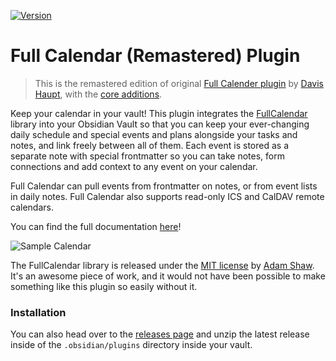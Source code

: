 
<!-- ![Obsidian Downloads](https://img.shields.io/badge/dynamic/json?logo=obsidian&color=%23483699&label=downloads&query=%24%5B%22obsidian-full-calendar%22%5D.downloads&url=https%3A%2F%2Fraw.githubusercontent.com%2Fobsidianmd%2Fobsidian-releases%2Fmaster%2Fcommunity-plugin-stats.json) -->
[![Version](https://img.shields.io/badge/Version-v_0.11.3-blue)](https://youfoundjk.github.io/Time-Analyser-Full-Calender/)

# Full Calendar (Remastered) Plugin

> This is the remastered edition of original [Full Calender plugin](https://github.com/obsidian-community/obsidian-full-calendar) by [Davis Haupt](https://davi.sh/), with the [core additions](https://youfoundjk.github.io/plugin-full-calendar/whats_new/).

Keep your calendar in your vault! This plugin integrates the [FullCalendar](https://github.com/fullcalendar/fullcalendar) library into your Obsidian Vault so that you can keep your ever-changing daily schedule and special events and plans alongside your tasks and notes, and link freely between all of them. Each event is stored as a separate note with special frontmatter so you can take notes, form connections and add context to any event on your calendar.

Full Calendar can pull events from frontmatter on notes, or from event lists in daily notes. Full Calendar also supports read-only ICS and CalDAV remote calendars.

You can find the full documentation [here](https://youfoundjk.github.io/plugin-full-calendar/)!

![Sample Calendar](https://raw.githubusercontent.com/YouFoundJK/plugin-full-calendar/main/docs/assets/sample-calendar.png)

The FullCalendar library is released under the [MIT license](https://github.com/fullcalendar/fullcalendar/blob/master/LICENSE.txt) by [Adam Shaw](https://github.com/arshaw). It's an awesome piece of work, and it would not have been possible to make something like this plugin so easily without it.

### Installation

You can also head over to the [releases page](https://github.com/YouFoundJK/plugin-full-calendar/releases/latest) and unzip the latest release inside of the `.obsidian/plugins` directory inside your vault.
